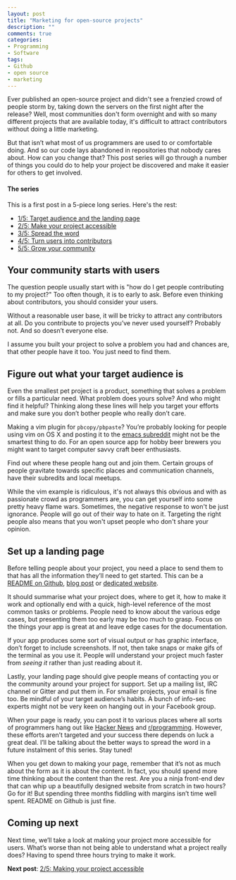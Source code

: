 ```yaml
---
layout: post
title: "Marketing for open-source projects"
description: ""
comments: true
categories:
- Programming
- Software
tags:
- Github
- open source
- marketing
---
```


Ever published an open-source project and didn't see a frenzied crowd
of people storm by, taking down the servers on the first night after the
release? Well, most communities don't form overnight and with so many different
projects that are available today, it's difficult to attract contributors
without doing a little marketing.

But that isn’t what most of us programmers are used to or comfortable doing.
And so our code lays abandoned in repositories that nobody cares about. How can
you change that? This post series will go through a number of things you could
do to help your project be discovered and make it easier for others to get
involved.

#### The series

This is a first post in a 5-piece long series. Here's the rest:

* [1/5: Target audience and the landing page](http://radek.io/2015/09/14/marketing-for-open-source-projects-1/)
* [2/5: Make your project accessible](http://radek.io/2015/09/21/marketing-for-open-source-projects-2/)
* [3/5: Spread the word](http://radek.io/2015/09/28/marketing-for-open-source-projects-3/)
* [4/5: Turn users into contributors](http://radek.io/2015/10/05/marketing-for-open-source-projects-4/)
* [5/5: Grow your community](http://radek.io/2015/10/05/marketing-for-open-source-projects-4/)

## Your community starts with users

The question people usually start with is "how do I get people contributing to
my project?" Too often though, it is to early to ask. Before even thinking
about contributors, you should consider your users.

Without a reasonable user base, it will be tricky to attract any contributors
at all. Do you contribute to projects you’ve never used yourself? Probably not.
And so doesn’t everyone else.

I assume you built your project to solve a problem you had and chances are,
that other people have it too. You just need to find them.

## Figure out what your target audience is

Even the smallest pet project is a product, something that solves a problem or
fills a particular need. What problem does yours solve? And who might find it
helpful? Thinking along these lines will help you target your efforts and make
sure you don’t bother people who really don’t care.

Making a vim plugin for `pbcopy/pbpaste`? You’re probably looking for people
using vim on OS X and posting it to the [emacs
subreddit](https://www.reddit.com/r/emacs/) might not be the smartest thing to
do. For an open source app for hobby beer brewers you might want to target
computer savvy craft beer enthusiasts.  

Find out where these people hang out and join them. Certain groups of people
gravitate towards specific places and communication channels, have their
subredits and local meetups.

While the vim example is ridiculous, it's not always this obvious and with as
passionate crowd as programmers are, you can get yourself into some pretty
heavy flame wars. Sometimes, the negative response to won't be just ignorance.
People will go out of their way to hate on it. Targeting the right people also
means that you won't upset people who don't share your opinion.

## Set up a landing page

Before telling people about your project, you need a place to send them to that
has all the information they’ll need to get started. This can be a [README on
Github](https://github.com/pazdera/scriptster), [blog
post](http://radek.io/2014/03/30/tco/) or [dedicated
website](https://nodejs.org/en/).

It should summarise what your project does, where to get it, how to make it
work and optionally end with a quick, high-level reference of the most common
tasks or problems. People need to know about the various edge cases, but
presenting them too early may be too much to grasp. Focus on the things your
app is great at and leave edge cases for the documentation.

If your app produces some sort of visual output or has graphic interface, don’t
forget to include screenshots. If not, then take snaps or make gifs of the
terminal as you use it. People will understand your project much faster from
_seeing it_ rather than just reading about it.

Lastly, your landing page should give people means of contacting you or the
community around your project for support. Set up a mailing list, IRC channel
or Gitter and put them in. For smaller projects, your email is fine too. Be
mindful of your target audience’s habits. A bunch of info-sec experts might not
be very keen on hanging out in your Facebook group.

When your page is ready, you can post it to various places where all sorts of
programmers hang out like [Hacker News](https://news.ycombinator.com/) and
[r/programming](https://www.reddit.com/r/programming). However, these efforts
aren’t targeted and your success there depends on luck a great deal. I’ll be
talking about the better ways to spread the word in a future instalment of this
series. Stay tuned!

When you get down to making your page, remember that it’s not as much about the
form as it is about the content. In fact, you should spend more time thinking
about the content than the rest. Are you a ninja front-end dev that can whip up
a beautifully designed website from scratch in two hours? Go for it! But
spending three months fiddling with margins isn’t time well spent. README on
Github is just fine.

## Coming up next

Next time, we’ll take a look at making your project more accessible for users.
What’s worse than not being able to understand what a project really does?
Having to spend three hours trying to make it work.

**Next post**: [2/5: Making your project accessible](http://radek.io/2015/09/21/marketing-for-open-source-projects-2/)
